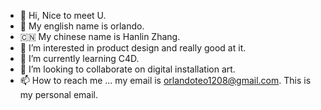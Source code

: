 - 👋 Hi, Nice to meet U.
- 👨‍ My english name is orlando.
- 🇨🇳 My chinese name is Hanlin Zhang. 
- 👀 I’m interested in product design and really good at it.
- 🌱 I’m currently learning C4D.
- 💞️ I’m looking to collaborate on digital installation art.
- 📫 How to reach me ... my email is orlandoteo1208@gmail.com. This is my personal email.

<!---
MrPicto/MrPicto is a ✨ special ✨ repository because its `README.md` (this file) appears on your GitHub profile.
You can click the Preview link to take a look at your changes.
--->
